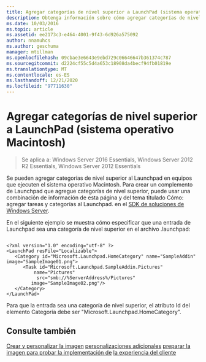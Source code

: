```yaml
---
title: Agregar categorías de nivel superior a LaunchPad (sistema operativo Macintosh)
description: Obtenga información sobre cómo agregar categorías de nivel superior a Launchpad en un equipo que ejecute el sistema operativo Macintosh.
ms.date: 10/03/2016
ms.topic: article
ms.assetid: ee2173c3-e464-4001-9f43-6d926a575092
author: nnamuhcs
ms.author: geschuma
manager: mtillman
ms.openlocfilehash: 09cbae3e6643e9ebd729c06646647b361374c787
ms.sourcegitcommit: d2224cf55c5d4a653c18908da4becf94fb01819e
ms.translationtype: MT
ms.contentlocale: es-ES
ms.lasthandoff: 12/21/2020
ms.locfileid: "97711630"
---
```

# <a name="add-top-level-categories-to-the-launchpad-macintosh-operating-system"></a>Agregar categorías de nivel superior a LaunchPad (sistema operativo Macintosh)

>Se aplica a: Windows Server 2016 Essentials, Windows Server 2012 R2 Essentials, Windows Server 2012 Essentials

Se pueden agregar categorías de nivel superior al Launchpad en equipos que ejecuten el sistema operativo Macintosh. Para crear un complemento de Launchpad que agregue categorías de nivel superior, puede usar una combinación de información de esta página y del tema titulado Cómo: agregar tareas y categorías al Launchpad. en el [SDK de soluciones de Windows Server](https://go.microsoft.com/fwlink/?LinkID=248648).

 En el siguiente ejemplo se muestra cómo especificar que una entrada de Launchpad sea una categoría de nivel superior en el archivo .launchpad:

```

<?xml version="1.0" encoding="utf-8" ?>
<LaunchPad resFile="Localizable">
   <Category id="Microsoft.Launchpad.HomeCategory" name="SampleAddin"  image="SampleImage01.png">
      <Task id="Microsoft.Launchpad.SampleAddin.Pictures"
          name="Pictures"
           src="smb://%ServerAddress%/Pictures"
         image="SampleImage02.png"/>
   </Category>
</LaunchPad>
```

 Para que la entrada sea una categoría de nivel superior, el atributo Id del elemento Categoría debe ser "Microsoft.Launchpad.HomeCategory".

## <a name="see-also"></a>Consulte también
 [Crear y personalizar la imagen](Creating-and-Customizing-the-Image.md) [personalizaciones adicionales](Additional-Customizations.md) [preparar la imagen para probar la implementación de](Preparing-the-Image-for-Deployment.md) [la experiencia del cliente](Testing-the-Customer-Experience.md)
